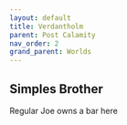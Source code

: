 ```yaml
---
layout: default
title: Verdantholm
parent: Post Calamity
nav_order: 2
grand_parent: Worlds
---
```


## Simples Brother
Regular Joe owns a bar here